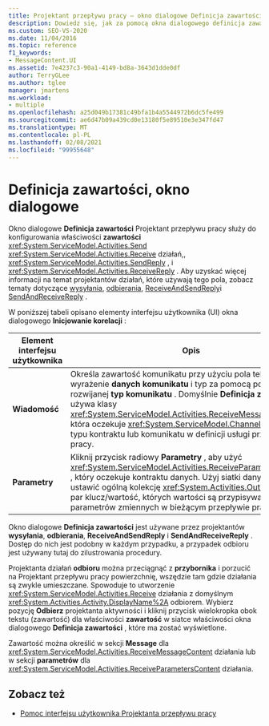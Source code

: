 ```yaml
---
title: Projektant przepływu pracy — okno dialogowe Definicja zawartości
description: Dowiedz się, jak za pomocą okna dialogowego definicja zawartości skonfigurować właściwości zawartości działań typu wysyłanie, odbieranie, działanie SendReply i ReceiveReply.
ms.custom: SEO-VS-2020
ms.date: 11/04/2016
ms.topic: reference
f1_keywords:
- MessageContent.UI
ms.assetid: 7e4237c3-90a1-4149-bd8a-3643d1dde0df
author: TerryGLee
ms.author: tglee
manager: jmartens
ms.workload:
- multiple
ms.openlocfilehash: a25d049b17381c49bfa1b4a5544972b6dc5fe499
ms.sourcegitcommit: ae6d47b09a439cd0e13180f5e89510e3e347fd47
ms.translationtype: MT
ms.contentlocale: pl-PL
ms.lasthandoff: 02/08/2021
ms.locfileid: "99955648"
---
```

# <a name="content-definition-dialog-box"></a>Definicja zawartości, okno dialogowe

Okno dialogowe **Definicja zawartości** Projektant przepływu pracy służy do konfigurowania właściwości **zawartości** <xref:System.ServiceModel.Activities.Send> <xref:System.ServiceModel.Activities.Receive> działań,, <xref:System.ServiceModel.Activities.SendReply> , i <xref:System.ServiceModel.Activities.ReceiveReply> . Aby uzyskać więcej informacji na temat projektantów działań, które używają tego pola, zobacz tematy dotyczące [wysyłania](../workflow-designer/send-activity-designer.md), [odbierania](../workflow-designer/receive-activity-designer.md), [ReceiveAndSendReply](../workflow-designer/receiveandsendreply-template-designer.md)i [SendAndReceiveReply](../workflow-designer/sendandreceivereply-template-designer.md) .

W poniższej tabeli opisano elementy interfejsu użytkownika (UI) okna dialogowego **Inicjowanie korelacji** :

|Element interfejsu użytkownika|Opis|
|-|-----------------|
|**Wiadomość**|Określa zawartość komunikatu przy użyciu pola tekstowego wyrażenie **danych komunikatu** i typ za pomocą pola listy rozwijanej **typ komunikatu** . Domyślnie **Definicja zawartości** używa klasy <xref:System.ServiceModel.Activities.ReceiveMessageContent> , która oczekuje <xref:System.ServiceModel.Channels.Message> typu kontraktu lub komunikatu w definicji usługi przepływu pracy.|
|**Parametry**|Kliknij przycisk radiowy **Parametry** , aby użyć <xref:System.ServiceModel.Activities.ReceiveParametersContent> , który oczekuje kontraktu danych. Użyj siatki danych, aby ustawić ogólną kolekcję <xref:System.Activities.OutArgument> par klucz/wartość, których wartości są przypisywane do parametrów zmiennych w bieżącym przepływie pracy.|

Okno dialogowe **Definicja zawartości** jest używane przez projektantów **wysyłania**, **odbierania**, **ReceiveAndSendReply** i **SendAndReceiveReply** . Dostęp do nich jest podobny w każdym przypadku, a przypadek odbioru jest używany tutaj do zilustrowania procedury.

Projektanta działań **odbioru** można przeciągnąć z **przybornika** i porzucić na Projektant przepływu pracy powierzchnię, wszędzie tam gdzie działania są zwykle umieszczane. Spowoduje to utworzenie <xref:System.ServiceModel.Activities.Receive> działania z domyślnym <xref:System.Activities.Activity.DisplayName%2A> odbiorem. Wybierz pozycję **Odbierz** projektanta aktywności i kliknij przycisk wielokropka obok tekstu (zawartość) dla właściwości **zawartość** w siatce właściwości okna dialogowego **Definicja zawartości** , które ma zostać wyświetlone.

Zawartość można określić w sekcji **Message** dla <xref:System.ServiceModel.Activities.ReceiveMessageContent> działania lub w sekcji **parametrów** dla <xref:System.ServiceModel.Activities.ReceiveParametersContent> działania.

## <a name="see-also"></a>Zobacz też

- [Pomoc interfejsu użytkownika Projektanta przepływu pracy](browse-and-select-a-dotnet-type-dialog-box.md)